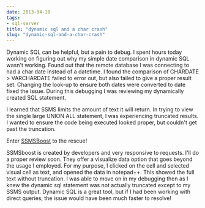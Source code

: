 ```yaml
---
date: 2013-04-18
tags:
- sql-server
title: "dynamic sql and a char crash"
slug: "dynamic-sql-and-a-char-crash"
---
```


Dynamic SQL can be helpful, but a pain to debug. I spent hours today working on figuring out why my simple date comparison in dynamic SQL wasn't working. Found out that the remote database I was connecting to had a char date instead of a datetime. I found the comparison of CHARDATE > VARCHARDATE failed to error out, but also failed to give a proper result set. Changing the look-up to ensure both dates were converted to date fixed the issue. During this debugging I was reviewing my dynamically created SQL statement.

I learned that SSMS limits the amount of text it will return. In trying to view the single large UNION ALL statement, I was experiencing truncated results. I wanted to ensure the code being executed looked proper, but couldn't get past the truncation.

Enter [SSMSBoost](https://www.ssmsboost.com) to the rescue!

SSMSboost is created by developers and very responsive to requests. I'll do a proper review soon. They offer a visualize data option that goes beyond the usage I employed. For my purpose, I clicked on the cell and selected visual cell as text, and opened the data in notepad++. This showed the full text without truncation. I was able to move on in my debugging then as I knew the dynamic sql statement was not actually truncated except to my SSMS output. Dynamic SQL is a great tool, but if I had been working with direct queries, the issue would have been much faster to resolve!
